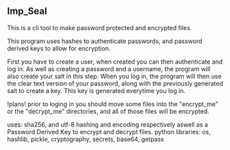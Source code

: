 ## Imp_Seal
This is a cli tool to make password protected and encrypted files.

This program uses hashes to authenticate passwords, and password derived keys to allow for encryption.

First you have to create a user, when created you can then authenticate and log in. As well as creating a password and a username, the program will also create your salt in this step. When you log in, the program will then use the clear text version of your password, along with the previously generated salt to create a key. This key is generated everytime you log in.

!plans!
prior to loging in you should move some files into the "encrypt_me" or the "decrypt_me" directories, and all of those files will be encrypted.

uses: sha256, and utf-8 hashing and encoding respectively aswell as a Password Derived Key to encrypt and decrypt files.
python libraries: os, hashlib, pickle, cryptography, secrets, base64, getpass
